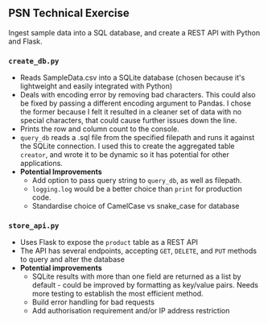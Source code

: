 ## PSN Technical Exercise

Ingest sample data into a SQL database, and create a REST API with Python and Flask.

### `create_db.py`
    
- Reads SampleData.csv into a SQLite database (chosen because it's lightweight and easily integrated with Python)
- Deals with encoding error by removing bad characters. This could also be fixed by passing a different
encoding argument to Pandas. I chose the former because I felt it resulted in a cleaner set of data with no special characters, that could cause further issues down the line.
- Prints the row and column count to the console.
- `query_db` reads a .sql file from the specified filepath and runs it against the SQLite connection. I used this to create the aggregated table `creator`, and wrote it to 
be dynamic so it has potential for other applications.
- **Potential Improvements**
    - Add option to pass query string to `query_db`, as well as filepath.
    - `logging.log` would be a better choice than `print` for production code.
    - Standardise choice of CamelCase vs snake_case for database
  
### `store_api.py`

- Uses Flask to expose the `product` table as a REST API
- The API has several endpoints, accepting `GET`, `DELETE`, and `PUT` methods to query and alter the database
- **Potential improvements**
    - SQLite results with more than one field are returned as a list by default - could be improved by formatting as key/value pairs. Needs more testing to establish the most efficient method.
    - Build error handling for bad requests
    - Add authorisation requirement and/or IP address restriction
